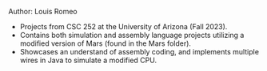 Author: Louis Romeo
- Projects from CSC 252 at the University of Arizona (Fall 2023).
- Contains both simulation and assembly language projects utilizing a modified version of Mars (found in the Mars folder).
- Showcases an understand of assembly coding, and implements multiple wires in Java to simulate a modified CPU.
